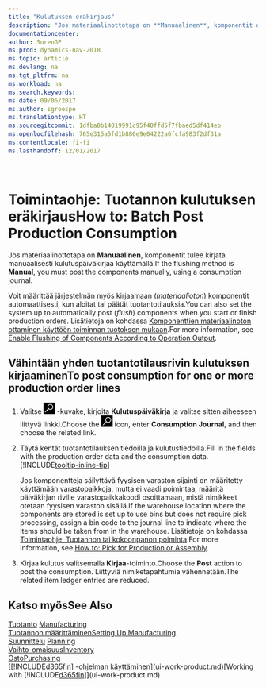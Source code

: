 ```yaml
---
title: "Kulutuksen eräkirjaus"
description: "Jos materiaalinottotapa on **Manuaalinen**, komponentit on kirjattava manuaalisesti kulutuspäiväkirjan avulla."
documentationcenter: 
author: SorenGP
ms.prod: dynamics-nav-2018
ms.topic: article
ms.devlang: na
ms.tgt_pltfrm: na
ms.workload: na
ms.search.keywords: 
ms.date: 09/06/2017
ms.author: sgroespe
ms.translationtype: HT
ms.sourcegitcommit: 1dfba8b14019991c95f40ffd5f7fbaed5df414eb
ms.openlocfilehash: 765e315a5fd1b886e9e04222a6fcfa983f2df31a
ms.contentlocale: fi-fi
ms.lasthandoff: 12/01/2017

---
```

# <a name="how-to-batch-post-production-consumption"></a><span data-ttu-id="148d6-103">Toimintaohje: Tuotannon kulutuksen eräkirjaus</span><span class="sxs-lookup"><span data-stu-id="148d6-103">How to: Batch Post Production Consumption</span></span>
<span data-ttu-id="148d6-104">Jos materiaalinottotapa on **Manuaalinen**, komponentit tulee kirjata manuaalisesti kulutuspäiväkirjaa käyttämällä.</span><span class="sxs-lookup"><span data-stu-id="148d6-104">If the flushing method is **Manual**, you must post the components manually, using a consumption journal.</span></span>

<span data-ttu-id="148d6-105">Voit määrittää järjestelmän myös kirjaamaan (*materiaalioton*) komponentit automaattisesti, kun aloitat tai päätät tuotantotilauksia.</span><span class="sxs-lookup"><span data-stu-id="148d6-105">You can also set the system up to automatically post (*flush*) components when you start or finish production orders.</span></span> <span data-ttu-id="148d6-106">Lisätietoja on kohdassa [Komponenttien materiaalinoton ottaminen käyttöön toiminnan tuotoksen mukaan](production-how-to-flush-components-according-to-operation-output.md).</span><span class="sxs-lookup"><span data-stu-id="148d6-106">For more information, see [Enable Flushing of Components According to Operation Output](production-how-to-flush-components-according-to-operation-output.md).</span></span>

## <a name="to-post-consumption-for-one-or-more-production-order-lines"></a><span data-ttu-id="148d6-107">Vähintään yhden tuotantotilausrivin kulutuksen kirjaaminen</span><span class="sxs-lookup"><span data-stu-id="148d6-107">To post consumption for one or more production order lines</span></span>  
1.  <span data-ttu-id="148d6-108">Valitse ![Etsi sivu tai raportti](media/ui-search/search_small.png "Etsi sivu tai raportti -kuvake") -kuvake, kirjoita **Kulutuspäiväkirja** ja valitse sitten aiheeseen liittyvä linkki.</span><span class="sxs-lookup"><span data-stu-id="148d6-108">Choose the ![Search for Page or Report](media/ui-search/search_small.png "Search for Page or Report icon") icon, enter **Consumption Journal**, and then choose the related link.</span></span>  
2.  <span data-ttu-id="148d6-109">Täytä kentät tuotantotilauksen tiedoilla ja kulutustiedoilla.</span><span class="sxs-lookup"><span data-stu-id="148d6-109">Fill in the fields with the production order data and the consumption data.</span></span> [!INCLUDE[tooltip-inline-tip](includes/tooltip-inline-tip_md.md)]  

    <span data-ttu-id="148d6-110">Jos komponentteja säilyttävä fyysisen varaston sijainti on määritetty käyttämään varastopaikkoja, mutta ei vaadi poimintaa, määritä päiväkirjan riville varastopaikkakoodi osoittamaan, mistä nimikkeet otetaan fyysisen varaston sisällä.</span><span class="sxs-lookup"><span data-stu-id="148d6-110">If the warehouse location where the components are stored is set up to use bins but does not require pick processing, assign a bin code to the journal line to indicate where the items should be taken from in the warehouse.</span></span> <span data-ttu-id="148d6-111">Lisätietoja on kohdassa [Toimintaohje: Tuotannon tai kokoonpanon poiminta](warehouse-how-to-pick-for-production.md).</span><span class="sxs-lookup"><span data-stu-id="148d6-111">For more information, see [How to: Pick for Production or Assembly](warehouse-how-to-pick-for-production.md).</span></span>  
3.  <span data-ttu-id="148d6-112">Kirjaa kulutus valitsemalla **Kirjaa**-toiminto.</span><span class="sxs-lookup"><span data-stu-id="148d6-112">Choose the **Post** action to post the consumption.</span></span> <span data-ttu-id="148d6-113">Liittyviä nimiketapahtumia vähennetään.</span><span class="sxs-lookup"><span data-stu-id="148d6-113">The related item ledger entries are reduced.</span></span>

## <a name="see-also"></a><span data-ttu-id="148d6-114">Katso myös</span><span class="sxs-lookup"><span data-stu-id="148d6-114">See Also</span></span>  
<span data-ttu-id="148d6-115">[Tuotanto](production-manage-manufacturing.md)  </span><span class="sxs-lookup"><span data-stu-id="148d6-115">[Manufacturing](production-manage-manufacturing.md)  </span></span>  
[<span data-ttu-id="148d6-116">Tuotannon määrittäminen</span><span class="sxs-lookup"><span data-stu-id="148d6-116">Setting Up Manufacturing</span></span>](production-configure-production-processes.md)  
<span data-ttu-id="148d6-117">[Suunnittelu](production-planning.md)    </span><span class="sxs-lookup"><span data-stu-id="148d6-117">[Planning](production-planning.md)    </span></span>  
[<span data-ttu-id="148d6-118">Vaihto-omaisuus</span><span class="sxs-lookup"><span data-stu-id="148d6-118">Inventory</span></span>](inventory-manage-inventory.md)  
[<span data-ttu-id="148d6-119">Osto</span><span class="sxs-lookup"><span data-stu-id="148d6-119">Purchasing</span></span>](purchasing-manage-purchasing.md)  
<span data-ttu-id="148d6-120">[[!INCLUDE[d365fin](includes/d365fin_md.md)] -ohjelman käyttäminen](ui-work-product.md)</span><span class="sxs-lookup"><span data-stu-id="148d6-120">[Working with [!INCLUDE[d365fin](includes/d365fin_md.md)]](ui-work-product.md)</span></span>

